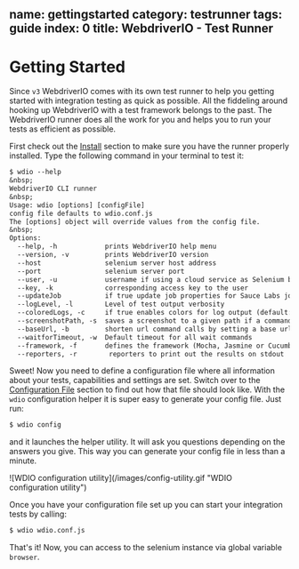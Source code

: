 name: gettingstarted
category: testrunner
tags: guide
index: 0
title: WebdriverIO - Test Runner
---

Getting Started
===============

Since `v3` WebdriverIO comes with its own test runner to help you getting started with integration testing
as quick as possible. All the fiddeling around hooking up WebdriverIO with a test framework belongs to the
past. The WebdriverIO runner does all the work for you and helps you to run your tests as efficient as
possible.

First check out the [Install](/guide/getstarted/install.html) section to make sure you
have the runner properly installed. Type the following command in your terminal to test it:

```txt
$ wdio --help
&nbsp;
WebdriverIO CLI runner
&nbsp;
Usage: wdio [options] [configFile]
config file defaults to wdio.conf.js
The [options] object will override values from the config file.
&nbsp;
Options:
  --help, -h            prints WebdriverIO help menu
  --version, -v         prints WebdriverIO version
  --host                selenium server host address
  --port                selenium server port
  --user, -u            username if using a cloud service as Selenium backend
  --key, -k             corresponding access key to the user
  --updateJob           if true update job properties for Sauce Labs job (default: true)
  --logLevel, -l        Level of test output verbosity
  --coloredLogs, -c     if true enables colors for log output (default: true)
  --screenshotPath, -s  saves a screenshot to a given path if a command failes
  --baseUrl, -b         shorten url command calls by setting a base url
  --waitforTimeout, -w  Default timeout for all wait commands
  --framework, -f       defines the framework (Mocha, Jasmine or Cucumber) to run the specs (default: mocha)
  --reporters, -r        reporters to print out the results on stdout
```

Sweet! Now you need to define a configuration file where all information about your tests, capabilities and
settings are set. Switch over to the [Configuration File](/guide/testrunner/configurationfile.html) section
to find out how that file should look like. With the `wdio` configuration helper it is super easy to
generate your config file. Just run:

```sh
$ wdio config
```

and it launches the helper utility. It will ask you questions depending on the answers you give. This way
you can generate your config file in less than a minute.

<div class="cliwindow" style="width: 92%">
![WDIO configuration utility](/images/config-utility.gif "WDIO configuration utility")
</div>

Once you have your configuration file set up you can start your
integration tests by calling:

```sh
$ wdio wdio.conf.js
```

That's it! Now, you can access to the selenium instance via global variable `browser`.
